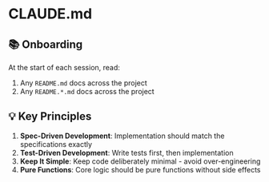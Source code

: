 # CLAUDE.md

## 📚 Onboarding

At the start of each session, read:
1. Any `README.md` docs across the project
2. Any `README.*.md` docs across the project

## 💡 Key Principles

1. **Spec-Driven Development**: Implementation should match the specifications exactly
2. **Test-Driven Development**: Write tests first, then implementation
3. **Keep It Simple**: Keep code deliberately minimal - avoid over-engineering
4. **Pure Functions**: Core logic should be pure functions without side effects